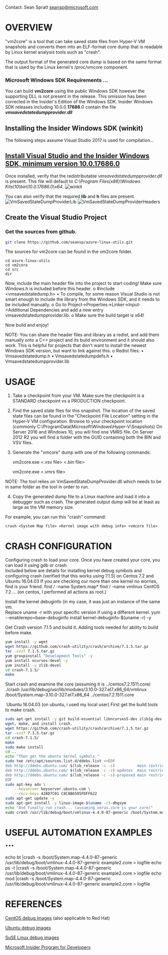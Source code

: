Contact: Sean Spratt <seansp@microsoft.com>

OVERVIEW
=================
"vm2core" is a tool that can take saved state files from Hyper-V VM snapshots
and converts them into an ELF-format core dump that is readable by Linux
kernel analysis tools such as "crash".

The output format of the generated core dump is based on the same format that
is used by the Linux kernel's /proc/vmcore component.


### Microsoft Windows SDK Requirements ... 
You can build **vm2core** using the public Windows SDK however the supporting DLL is not present in the release.  This omission has been corrected in the Insider's Edition of the Windows SDK.  Insider Windows SDK releases including 10.0.0.**17686**.0 contain the file **_vmsavedstatedumpprovider.dll_**

## Installing the Insider Windows SDK (winkit)

The following steps assume Visual Studio 2017 is used for compilation...


## [Install Visual Studio and the Insider Windows SDK, minimum version 10.0.17686.0](https://www.microsoft.com/en-us/software-download/windowsinsiderpreviewSDK)
Once installed, verify that the redistributable _vmsavedstatedumpprovider.dll_ is present.  This file will default to _C:\Program Files(x86)\Windows Kits\10\bin\10.0.17686.0\x64_.
![winkit](/images/vmsavedstatedumpprovider_location.png)

You can also verify that the required **lib** and **h** files are present.
![VmSavedStateDumpProviderLib](/images/vmsavedstatedumpproviderlib_location.png)
![VmSavedStateDumpProviderHeaders](/images/vmsavedstatedumpproviderheaders_location.png)

## Create the Visual Studio Project
### Get the sources from github.
```bash
git clone https://github.com/seansp/azure-linux-utils.git
```
The sources for vm2core can be found in the vm2core folder.
```dos
cd azure-linux-utils
cd vm2core
cd src
dir
````

Now, include the main header file into the project to start coding! Make 
		sure Windows.h is included before this header.
	o	#include <vmsavedstatedump.h>
•	To compile, for some reason Visual Studio is not smart enough to include the
		library from the Windows SDK, and it needs to be included manually.
	o	Go to Project->Properties->Linker->Input->Additional Dependencies and 
		add a new entry vmsavedstatedumpprovider.lib.
	o	Make sure the build target is x64!

Now build and enjoy!

NOTE: You can share the header files and library as a redist, and add them 
manually onto a C++ project and its build environment and it should also work. 
This is helpful for projects that don't want to install the newest Windows SDK 
version, but want to link against this.
	o	Redist files:
		•	Vmsavedstatedump.h
		•	Vmsavedstatedumpdefs.h
		•	Vmsavedstatedumpprovider.lib

USAGE
=================
1) Take a checkpoint from your VM.
	Make sure the checkpoint is a STANDARD checkpoint vs a PRODUCTION checkpoint.
	

   

2) Find the saved state files for this snapshot. The location of the saved
state files can be found in the "Checkpoint File Location" setting in the
Hyper-V VM configuration.
Browse to your checkpoint location 
	(commonly C:\ProgramData\Microsoft\Windows\Hyper-V\Snapshots)
	On Server 2016 and Windows 10, you will find one VMRS file. 
	On Server 2012 R2​ you will find a folder with the GUID containing both the 
		BIN and VSV files.

3) Generate the "vmcore" dump with one of the following commands:

	vm2core.exe <.vsv file> <.bin file> <output file>

	vm2core.exe <.vmrs file> <output file>

NOTE: The tool relies on VmSavedStateDumpProvider.dll which needs to be in same 
  folder as the tool in order to run.

4) Copy the generated dump file to a Linux machine and load it into a debugger such as crash.
The generated output dump will be at least as large as the VM memory size.

For example, you can run this "crash" command:

	crash <System Map file> <Kernel image with debug info> <vmcore file>


CRASH CONFIGURATION
=================
 
Configuring crash to loa​​d your core.
Once you have created your core, you can load it using gdb or crash.  
Included below are details for installing kernel debug symbols and configuring crash 
(verified that this works using 7.1.5) on Centos 7.2 and Ubuntu 16.04.03
If you are checking our more than one kernel no worries, find is your friend.
find / -name System.map*
find / -name vmlinux
CentOS 7.2 ... 
(on centos, I performed all actions as root.)

Install the kernel debuginfo​ (in my case, it was just an instance of the same vm.  
Replace uname -r with your specific version if using a different kernel.
yum --enablerepo=base-debuginfo install kernel-debuginfo-$(uname -r) -y


Get Crash version 7.1.5 and build it.  Adding tools needed for ability to build before make.
````bash
yum install -y wget
wget https://github.com/crash-utility/crash/archive/7.1.5.tar.gz
tar -xvzf 7.1.5.tar.gz
​yum groupinstall "Development Tools" -y
yum install ncurses-devel -y
yum install -y zlib-devel
cd crash-7.1.5/
make
````

Start crash and examine the core (assuming it is ../centos7.2.1511.core)
./crash /usr/lib/debug/usr/lib/modules/3.10.0-327.el7.x86_64/vmlinux /boot/System.map-3.10.0-327.el7.x86_64 ../centos7.2.1511.core

​
​​Ubuntu 16.04.03 
(on ubuntu, i used my local user)
First get the build tools to make crash​​​​.
````bash
sudo apt-get install -y git build-essential libncurses5-dev zlib1g-dev bison make
wget, make, and​​ install crash.
wget https://github.com/crash-utility/crash/archive/7.1.5.tar.gz
tar -xvzf 7.1.5.tar.gz
cd crash-7.1.5/
make
sudo make install
cd ..
echo "Then get the ubuntu ​​​kernel symbols."
sudo tee /etc/apt/sources.list.d/ddebs.list <<EOF
deb http://ddebs.ubuntu.com/ $(lsb_release -c -s)          main restricted universe multiverse
deb http://ddebs.ubuntu.com/ $(lsb_release -c -s)-updates  main restricted universe multiverse
deb http://ddebs.ubuntu.com/ $(lsb_release -c -s)-proposed main restricted universe multiverse
EOF
sudo apt-key adv \
    --keyserver keyserver.ubuntu.com \
    --recv-keys 428D7C01 C8CAB6595FDFF622
sudo apt-get update -y
sudo apt-get install -y linux-image-$(uname -r)-dbgsym
echo "And finally run crash... (assuming xerus.core is your core)"
su​do crash /usr/lib/debug/boot/vmlinux-4.4.0-87-generic /boot/System.map-4.4.0-87-generic xerus.core
````

USEFUL AUTOMATION EXAMPLES ... 
=================
echo bt |crash -s /boot/System.map-4.4.0-87-generic /usr/lib/debug/boot/vmlinux-4.4.0-87-generic example2.core > logfile
echo ps -t |crash -s /boot/System.map-4.4.0-87-generic /usr/lib/debug/boot/vmlinux-4.4.0-87-generic example2.core > logfile
echo mod |crash -s /boot/System.map-4.4.0-87-generic /usr/lib/debug/boot/vmlinux-4.4.0-87-generic example2.core > logfile



REFERENCES
=================
[CentOS debug images](http://debuginfo.centos.org/)  (also applicable to Red Hat)

[Ubuntu debug images](http://ddebs.ubuntu.com/pool/main/l/linux/)

[SuSE Linux debug images](https://en.opensuse.org/Package_repositories#Debug)

[Microsoft Insider Program for Developers](https://insider.windows.com/en-us/for-developers/)

